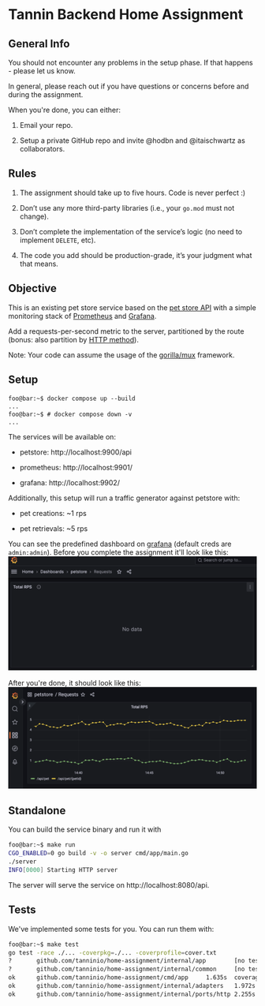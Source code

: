 # Tannin Backend Home Assignment

## General Info

You should not encounter any problems in the setup phase. If that happens - please let us know.

In general, please reach out if you have questions or concerns before and during the assignment.

When you're done, you can either:

1. Email your repo.

2. Setup a private GitHub repo and invite @hodbn and @itaischwartz as collaborators.

## Rules

1. The assignment should take up to five hours. Code is never perfect :)

2. Don’t use any more third-party libraries (i.e., your `go.mod` must not change).

3. Don’t complete the implementation of the service’s logic (no need to implement `DELETE`, etc).

4. The code you add should be production-grade, it’s your judgment what that means.

## Objective

This is an existing pet store service based on the [pet store API](https://github.com/swagger-api/swagger-petstore) with a simple monitoring stack of [Prometheus](https://prometheus.io/) and [Grafana](https://grafana.com/).

Add a requests-per-second metric to the server, partitioned by the route (bonus: also partition by [HTTP method](https://developer.mozilla.org/en-US/docs/Web/HTTP/Methods)).

Note: Your code can assume the usage of the [gorilla/mux](https://github.com/gorilla/mux) framework.

## Setup

```console
foo@bar:~$ docker compose up --build
...
foo@bar:~$ # docker compose down -v
...
```

The services will be available on:

- petstore: http://localhost:9900/api

- prometheus: http://localhost:9901/

- grafana: http://localhost:9902/

Additionally, this setup will run a traffic generator against petstore with:

- pet creations: ~1 rps

- pet retrievals: ~5 rps

You can see the predefined dashboard on [grafana](http://localhost:9902/d/Cq0N8Y54k/requests) (default creds are `admin:admin`). Before you complete the assignment it'll look like this:
![RPS Dashboard](docs/rps-before.png)

After you're done, it should look like this:
![RPS Dashboard](docs/rps.png)

## Standalone

You can build the service binary and run it with

```bash
foo@bar:~$ make run
CGO_ENABLED=0 go build -v -o server cmd/app/main.go
./server
INFO[0000] Starting HTTP server
```

The server will serve the service on http://localhost:8080/api.

## Tests

We've implemented some tests for you. You can run them with:

```bash
foo@bar:~$ make test
go test -race ./... -coverpkg=./... -coverprofile=cover.txt
?       github.com/tanninio/home-assignment/internal/app        [no test files]
?       github.com/tanninio/home-assignment/internal/common     [no test files]
ok      github.com/tanninio/home-assignment/cmd/app     1.635s  coverage: 64.0% of statements in ./...
ok      github.com/tanninio/home-assignment/internal/adapters   1.972s  coverage: 44.8% of statements in ./...
ok      github.com/tanninio/home-assignment/internal/ports/http 2.255s  coverage: 3.9% of statements in ./...
```
